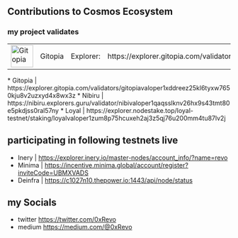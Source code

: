 ## Contributions to Cosmos Ecosystem
### my project validates
<table>
  <tr>
    <td><img width="50" src="https://user-images.githubusercontent.com/108969749/201577161-6ceb4b84-03f0-4161-b0d8-88d844fdd8ba.jpeg" alt="Gitopia"></td>
    <td>Gitopia</td>
    <td>Explorer:</td>
    <td>https://explorer.gitopia.com/validators/gitopiavaloper1xddreez25kl6tyxw7650kju8v2uzxyd4x8wx3z</td>
 </table>
* Gitopia | https://explorer.gitopia.com/validators/gitopiavaloper1xddreez25kl6tyxw7650kju8v2uzxyd4x8wx3z
* Nibiru | https://nibiru.explorers.guru/validator/nibivaloper1qaqsslknv26hx9s43tmt80e5pkdjss0ral57ny
* Loyal | https://explorer.nodestake.top/loyal-testnet/staking/loyalvaloper1zum8p75hcuxeh2aj3z5qj76u200mm4tu87lv2j


## participating in following testnets live
* Inery | https://explorer.inery.io/master-nodes/account_info/?name=revo
* Minima | https://incentive.minima.global/account/register?inviteCode=UBMXVADS
* Deinfra | https://c1027n10.thepower.io:1443/api/node/status


## my Socials
* twitter https://twitter.com/0xRevo
* medium https://medium.com/@0xRevo
